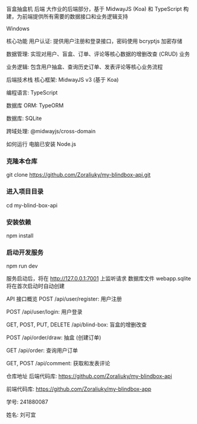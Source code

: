盲盒抽盒机 后端
大作业的后端部分，基于 MidwayJS (Koa) 和 TypeScript 构建，为前端提供所有需要的数据接口和业务逻辑支持

Windows

核心功能
用户认证: 提供用户注册和登录接口，密码使用 bcryptjs 加密存储

数据管理: 实现对用户、盲盒、订单、评论等核心数据的增删改查 (CRUD) 业务

业务逻辑: 包含用户抽盒、查询历史订单、发表评论等核心业务流程

后端技术栈
核心框架: MidwayJS v3 (基于 Koa)

编程语言: TypeScript

数据库 ORM: TypeORM

数据库: SQLite

跨域处理: @midwayjs/cross-domain

如何运行
电脑已安装 Node.js

### 克隆本仓库

git clone https://github.com/Zoraliuky/my-blindbox-api.git

### 进入项目目录

cd my-blind-box-api

### 安装依赖

npm install

### 启动开发服务

npm run dev

服务启动后，将在 http://127.0.0.1:7001 上监听请求
数据库文件 webapp.sqlite 将在首次启动时自动创建

API 接口概览
POST /api/user/register: 用户注册

POST /api/user/login: 用户登录

GET, POST, PUT, DELETE /api/blind-box: 盲盒的增删改查

POST /api/order/draw: 抽盒 (创建订单)

GET /api/order: 查询用户订单

GET, POST /api/comment: 获取和发表评论

仓库地址
后端代码库: https://github.com/Zoraliuky/my-blindbox-api

前端代码库: https://github.com/Zoraliuky/my-blindbox-app

学号: 241880087

姓名: 刘可宜
